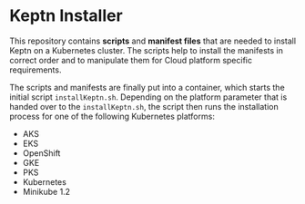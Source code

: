 # Keptn Installer

This repository contains **scripts** and **manifest files** that are needed to install Keptn on a Kubernetes cluster. The scripts help to install the manifests in correct order and to manipulate them for Cloud platform specific requirements.  

The scripts and manifests are finally put into a container, which starts the initial script `installKeptn.sh`. Depending on the platform parameter that is handed over to the `installKeptn.sh`, the script then runs the installation process for one of the following Kubernetes platforms:
* AKS
* EKS
* OpenShift
* GKE
* PKS
* Kubernetes
* Minikube 1.2